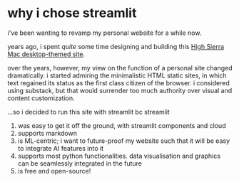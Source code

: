 # why i chose streamlit

i've been wanting to revamp my personal website for a while now. 

years ago, i spent *quite* some time designing and building this [High Sierra Mac desktop-themed site](winnay.com). 

over the years, however, my view on the function of a personal site changed dramatically. i started admiring the minimalistic HTML static sites, in which text regained its status as the first class citizen of the browser. i considered using substack, but that would surrender too much authority over visual and content customization. 

...so i decided to run this site with streamlit bc streamlit

1. was easy to get it off the ground, with streamlit components and cloud
2. supports markdown
3. is ML-centric; i want to future-proof my website such that it will be easy to integrate AI features into it
4. supports most python functionalities. data visualisation and graphics can be seamlessly integrated in the future 
5. is free and open-source! 



